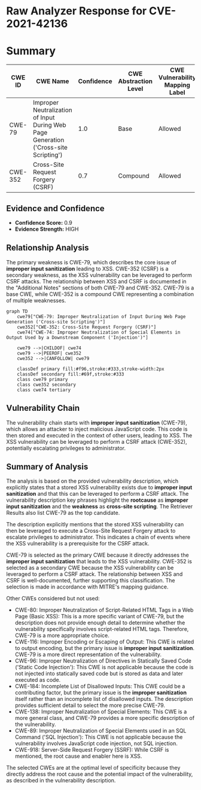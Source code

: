 # Raw Analyzer Response for CVE-2021-42136

# Summary
| CWE ID | CWE Name | Confidence | CWE Abstraction Level | CWE Vulnerability Mapping Label | CWE-Vulnerability Mapping Notes |
|---|---|---|---|---|---|
| CWE-79 | Improper Neutralization of Input During Web Page Generation ('Cross-site Scripting') | 1.0 | Base | Allowed | Primary CWE |
| CWE-352 | Cross-Site Request Forgery (CSRF) | 0.7 | Compound | Allowed | Secondary CWE |

## Evidence and Confidence

*   **Confidence Score:** 0.9
*   **Evidence Strength:** HIGH

## Relationship Analysis
The primary weakness is CWE-79, which describes the core issue of **improper input sanitization** leading to XSS. CWE-352 (CSRF) is a secondary weakness, as the XSS vulnerability can be leveraged to perform CSRF attacks. The relationship between XSS and CSRF is documented in the "Additional Notes" sections of both CWE-79 and CWE-352. CWE-79 is a base CWE, while CWE-352 is a compound CWE representing a combination of multiple weaknesses.

```mermaid
graph TD
    cwe79["CWE-79: Improper Neutralization of Input During Web Page Generation ('Cross-site Scripting')"]
    cwe352["CWE-352: Cross-Site Request Forgery (CSRF)"]
    cwe74["CWE-74: Improper Neutralization of Special Elements in Output Used by a Downstream Component ('Injection')"]
    
    cwe79 -->|CHILDOF| cwe74
    cwe79 -->|PEEROF| cwe352
    cwe352 -->|CANFOLLOW| cwe79

    classDef primary fill:#f96,stroke:#333,stroke-width:2px
    classDef secondary fill:#69f,stroke:#333
    class cwe79 primary
    class cwe352 secondary
    class cwe74 tertiary
```

## Vulnerability Chain
The vulnerability chain starts with **improper input sanitization** (CWE-79), which allows an attacker to inject malicious JavaScript code. This code is then stored and executed in the context of other users, leading to XSS. The XSS vulnerability can be leveraged to perform a CSRF attack (CWE-352), potentially escalating privileges to administrator.

## Summary of Analysis
The analysis is based on the provided vulnerability description, which explicitly states that a stored XSS vulnerability exists due to **improper input sanitization** and that this can be leveraged to perform a CSRF attack. The vulnerability description key phrases highlight the **rootcause** as **improper input sanitization** and the **weakness** as **cross-site scripting**. The Retriever Results also list CWE-79 as the top candidate.

The description explicitly mentions that the stored XSS vulnerability can then be leveraged to execute a Cross-Site Request Forgery attack to escalate privileges to administrator. This indicates a chain of events where the XSS vulnerability is a prerequisite for the CSRF attack.

CWE-79 is selected as the primary CWE because it directly addresses the **improper input sanitization** that leads to the XSS vulnerability. CWE-352 is selected as a secondary CWE because the XSS vulnerability can be leveraged to perform a CSRF attack. The relationship between XSS and CSRF is well-documented, further supporting this classification. The selection is made in accordance with MITRE's mapping guidance.

Other CWEs considered but not used:

*   CWE-80: Improper Neutralization of Script-Related HTML Tags in a Web Page (Basic XSS): This is a more specific variant of CWE-79, but the description does not provide enough detail to determine whether the vulnerability specifically involves script-related HTML tags. Therefore, CWE-79 is a more appropriate choice.
*   CWE-116: Improper Encoding or Escaping of Output: This CWE is related to output encoding, but the primary issue is **improper input sanitization**. CWE-79 is a more direct representation of the vulnerability.
*   CWE-96: Improper Neutralization of Directives in Statically Saved Code ('Static Code Injection'): This CWE is not applicable because the code is not injected into statically saved code but is stored as data and later executed as code.
*   CWE-184: Incomplete List of Disallowed Inputs: This CWE could be a contributing factor, but the primary issue is the **improper sanitization** itself rather than an incomplete list of disallowed inputs. The description provides sufficient detail to select the more precise CWE-79.
*   CWE-138: Improper Neutralization of Special Elements: This CWE is a more general class, and CWE-79 provides a more specific description of the vulnerability.
*   CWE-89: Improper Neutralization of Special Elements used in an SQL Command ('SQL Injection'): This CWE is not applicable because the vulnerability involves JavaScript code injection, not SQL injection.
*   CWE-918: Server-Side Request Forgery (SSRF): While CSRF is mentioned, the root cause and enabler here is XSS.

The selected CWEs are at the optimal level of specificity because they directly address the root cause and the potential impact of the vulnerability, as described in the vulnerability description.